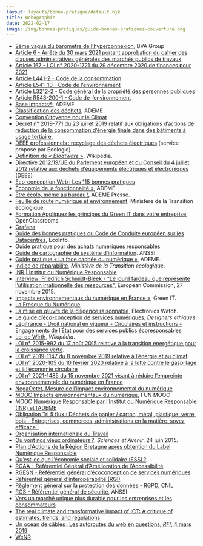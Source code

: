 ```yaml
---
layout: layouts/bonne-pratique/default.njk
title: Webographie
date: 2022-02-17
image: /img/bonnes-pratiques/guide-bonnes-pratiques-couverture.png
---
```


* [2ème vague du baromètre de l’hyperconnexion](https://www.bva-group.com/sondages/hyperconnexion-ecrans-sondage-bva-fondation-april/), BVA Group
* [Article 6 - Arrêté du 30 mars 2021 portant approbation du cahier des clauses administratives générales des marchés publics de travaux](https://www.legifrance.gouv.fr/jorf/article_jo/JORFARTI000043310447)
* [Article 167 - LOI n° 2020-1721 du 29 décembre 2020 de finances pour 2021](https://www.legifrance.gouv.fr/jorf/article_jo/JORFARTI000042753763)
* [Article L441-2 - Code de la consommation](https://www.legifrance.gouv.fr/codes/article_lc/LEGIARTI000044330817/2021-11-17)
* [Article L541-10 - Code de l’environnement](https://www.legifrance.gouv.fr/codes/article_lc/LEGIARTI000041599099/)
* [Article L3212-2 - Code général de la propriété des personnes publiques](https://www.legifrance.gouv.fr/codes/article_lc/LEGIARTI000042909879)
* [Article R543-200-1 - Code de l’environnement](https://www.legifrance.gouv.fr/codes/article_lc/LEGIARTI000042962500)
* [Base Impacts®](https://base-impacts.ademe.fr), ADEME
* [Classification des déchets](https://www.ademe.fr/sites/default/files/assets/documents/nomenclature_dechets.pdf), ADEME
* [Convention Citoyenne pour le Climat](https://propositions.conventioncitoyennepourleclimat.fr/objectif/accompagner-levolution-du-numerique-pour-reduire-ses-impacts-environnementaux/)
* [Décret n° 2019-771 du 23 juillet 2019 relatif aux obligations d’actions de réduction de la consommation d’énergie finale dans des bâtiments  à usage tertiaire.](https://www.legifrance.gouv.fr/jorf/id/JORFTEXT000038812251)
* [DEEE professionnels : recyclage des déchets électriques](https://www.e-dechet.com/) (service proposé par Ecologic)
* [Définition de « *Bloatware* »](https://fr.wikipedia.org/w/index.php?title=Bloatware&oldid=184255084), Wikipédia. 
* [Directive 2012/19/UE du Parlement européen et du Conseil du 4 juillet 2012 relative aux déchets d’équipements électriques et électroniques (DEEE)](https://www.legifrance.gouv.fr/jorf/id/JORFTEXT000026319124)
* [Eco-conception Web : Les 115 bonnes pratiques](https://collectif.greenit.fr/ecoconception-web/115-bonnes-pratiques-eco-conception_web.html)
* [Économie de la fonctionnalité »](https://www.ademe.fr/expertises/economie-circulaire/economie-fonctionnalite), ADEME. 
* [Être écolo, même au bureau !](https://presse.ademe.fr/2017/06/etre-ecolo-meme-au-bureau-ecolobureau.html), ADEME Presse.
* [Feuille de route numérique et environnement](https://www.ecologie.gouv.fr/feuille-route-numerique-et-environnement), Ministère de la Transition écologique.
* [Formation Appliquez les principes du Green IT dans votre entreprise](https://openclassrooms.com/fr/courses/6227476-appliquez-les-principes-du-green-it-dans-votre-entreprise), OpenClassrooms. 
* [Grafana](https://grafana.com/)
* [Guide des bonnes pratiques du Code de Conduite européen sur les Datacentres](https://ecoinfo.cnrs.fr/2020/05/19/guide-des-bonnes-pratiques-du-code-de-conduite-europeen-sur-les-datacentres/), EcoInfo.
* [Guide pratique pour des achats numériques responsables](https://ecoresponsable.numerique.gouv.fr/publications/guide-pratique-achats-numeriques-responsables/)
* [Guide de cartographie de système d’information](https://www.ssi.gouv.fr/uploads/2018/11/guide-cartographie-systeme-information-anssi-pa-046.pdf). ANSSI.
* [Guide pratique « La face cachée du numérique »](https://librairie.ademe.fr/cadic/2351/guide-pratique-face-cachee-numerique.pdf), ADEME.
* [Indice de réparabilité](https://www.ecologie.gouv.fr/indice-reparabilite), *Ministère de la Transition écologique*.
* [INR | Institut du Numérique Responsable](https://institutnr.org)
* [Interview: Friedrich Schmidt-Bleek - “Le lourd fardeau que représente l’utilisation irrationnelle des ressources”](https://ec.europa.eu/environment/ecoap/about-eco-innovation/experts-interviews/friedrich-schmidt-bleek_fr), European Commission, 27 novembre 2015. 
* [Impacts environnementaux du numérique en France »](https://www.greenit.fr/impacts-environnementaux-du-numerique-en-france/), Green IT. 
* [La Fresque du Numérique](https://www.fresquedunumerique.org/)
* [La mise en œuvre de la diligence raisonnable](https://electronicswatch.org/fr/la-mise-en-%C5%93uvre-de-la-diligence-raisonnable_2595038), Electronics Watch.
* [Le guide d’éco-conception de services numériques](https://eco-conception.designersethiques.org/guide/), *Designers éthiques*. 
* [Légifrance - Droit national en vigueur - Circulaires et instructions - Engagements de l’État pour des services publics écoresponsables](https://www.legifrance.gouv.fr/download/pdf/circ?id=44936)
* [Loi de Wirth](https://fr.wikipedia.org/w/index.php?title=Loi_de_Wirth&oldid=187534799), *Wikipédia*. 
* [LOI n° 2015-992 du 17 août 2015 relative à la transition énergétique pour la croissance verte](https://www.legifrance.gouv.fr/loda/id/JORFTEXT000031044385/).
* [LOI n° 2019-1147 du 8 novembre 2019 relative à l’énergie et au climat](https://www.legifrance.gouv.fr/dossierlegislatif/JORFDOLE000038430994/)
* [LOI n° 2020-105 du 10 février 2020 relative à la lutte contre le gaspillage et à l’économie circulaire](https://www.legifrance.gouv.fr/jorf/id/JORFTEXT000041553759/)
* [LOI n° 2021-1485 du 15 novembre 2021 visant à réduire l’empreinte environnementale du numérique en France](https://www.legifrance.gouv.fr/jorf/id/JORFTEXT000044327272)
* [NegaOctet, Mesure de l’impact environnemental du numérique](https://negaoctet.org/)
* [MOOC Impacts environnementaux du numérique](http://www.fun-mooc.fr/fr/cours/impacts-environnementaux-du-numerique/), FUN MOOC
* [MOOC Numérique Responsable par l’Institut du Numérique Responsable (INR) et l’ADEME](https://www.academie-nr.org/)
* [Obligation Tri 5 flux : Déchets de papier / carton, métal, plastique, verre, bois - Entreprises, commerces, administrations en la matière, soyez efficace !](https://librairie.ademe.fr/dechets-economie-circulaire/1951-obligation-tri-5-flux-9791029708374.html)
* [Organisation internationale du Travail](https://www.ilo.org/global/lang--fr/index.htm)
* [Où vont nos vieux ordinateurs ?](https://www.sciencesetavenir.fr/nature-environnement/ou-vont-nos-vieux-ordinateurs_16345), *Sciences et Avenir*, 24 juin 2015.
* [Plan d’Actions de la Région Bretagne après obtention du Label Numérique Responsable](https://www.bretagne.bzh/app/uploads/PlanActions_label_Numerique_responsable_-avril_2021.pdf)
* [Qu’est-ce que l’économie sociale et solidaire (ESS) ?](https://www.economie.gouv.fr/cedef/economie-sociale-et-solidaire)
* [RGAA – Référentiel Général d’Amélioration de l’Accessibilité](https://www.numerique.gouv.fr/publications/rgaa-accessibilite/)
* [RGESN - Référentiel général d’écoconception de services numériques](https://ecoresponsable.numerique.gouv.fr/publications/referentiel-general-ecoconception/)
* [Référentiel général d’interopérabilité (RGI)](https://www.numerique.gouv.fr/publications/interoperabilite/)
* [Règlement général sur la protection des données - RGPD](https://www.cnil.fr/fr/reglement-europeen-protection-donnees), CNIL
* [RGS - Référentiel général de sécurité](https://www.ssi.gouv.fr/entreprise/reglementation/confiance-numerique/le-referentiel-general-de-securite-rgs/), ANSSI
* [Vers un marché unique plus durable pour les entreprises et les consommateurs](https://www.europarl.europa.eu/doceo/document/TA-9-2020-0318_FR.html)
* [The real climate and transformative impact of ICT: A critique of estimates, trends, and regulations](https://www.sciencedirect.com/science/article/pii/S2666389921001884#:~:text=Peer%2Dreviewed%20studies%20estimate%20ICT's,between%202.1%25%20and%203.9%25)
* [Un océan de câbles : Les autoroutes du web en questions, *RFI*, 4 mars 2019](https://webdoc.rfi.fr/ocean-cables-sous-marins-internet/chapitre-1.html)
* [WeNR](https://institutnr.org/wenr-2021)
